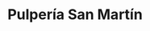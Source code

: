 ---
title: "Pulpería San Martín"
url: /tegucigalpa/pulperia-san-martin-avenida-san-martin-de-porres-8/
shop: quiosco
---